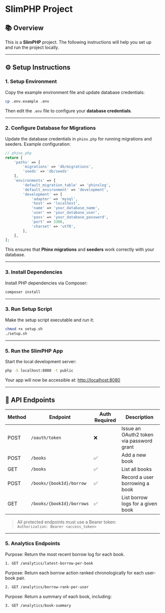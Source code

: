 # SlimPHP Project

## 📚 Overview

This is a **SlimPHP** project. The following instructions will help you set up and run the project locally.

---

## ⚙️ Setup Instructions

### 1. Setup Environment

Copy the example environment file and update database credentials:

```bash
cp .env.example .env
```

Then edit the `.env` file to configure your **database credentials**.

---

### 2. Configure Database for Migrations

Update the database credentials in `phinx.php` for running migrations and seeders. Example configuration:

```php
// phinx.php
return [
    'paths' => [
        'migrations' => 'db/migrations',
        'seeds' => 'db/seeds'
    ],
    'environments' => [
        'default_migration_table' => 'phinxlog',
        'default_environment' => 'development',
        'development' => [
            'adapter' => 'mysql',
            'host' => 'localhost',
            'name' => 'your_database_name',
            'user' => 'your_database_user',
            'pass' => 'your_database_password',
            'port' => 3306,
            'charset' => 'utf8',
        ],
    ],
];
```

This ensures that **Phinx migrations** and **seeders** work correctly with your database.

---

### 3. Install Dependencies

Install PHP dependencies via Composer:

```bash
composer install
```

---

### 3. Run Setup Script

Make the setup script executable and run it:

```bash
chmod +x setup.sh
./setup.sh
```

---

### 5. Run the SlimPHP App

Start the local development server:

```bash
php -S localhost:8080 -t public
```

Your app will now be accessible at: [http://localhost:8080](http://localhost:8080)

---

## 🧱 API Endpoints

| Method | Endpoint                  | Auth Required | Description                              |
| ------ | ------------------------- | ------------- | ---------------------------------------- |
| POST   | `/oauth/token`            | ❌            | Issue an OAuth2 token via password grant |
| POST   | `/books`                  | ✅            | Add a new book                           |
| GET    | `/books`                  | ✅            | List all books                           |
| POST   | `/books/{bookId}/borrow`  | ✅            | Record a user borrowing a book           |
| GET    | `/books/{bookId}/borrows` | ✅            | List borrow logs for a given book        |

> All protected endpoints must use a Bearer token:  
> `Authorization: Bearer <access_token>`

---

### 5. Analytics Endpoints

Purpose: Return the most recent borrow log for each book.

```bash
1. GET /analytics/latest-borrow-per-book
```

Purpose: Return each borrow action ranked chronologically for each user-book pair.

```bash
2. GET /analytics/borrow-rank-per-user
```

Purpose: Return a summary of each book, including:

```bash
3. GET /analytics/book-summary
```
